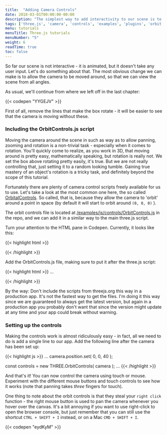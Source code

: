 ```yaml
---
title:  "Adding Camera Controls"
date: 2018-03-01T00:00:00-00:00
description: "The simplest way to add interactivity to our scene is to add a camera controller. In this tutorial we'll use a ready made plugin called OrbitControls to rotate our camera around the scene"
tags: ['three.js', 'camera', 'controls', 'examples', 'plugins', 'orbit controls']
menu: tutorials
menuTitle: Three.js tutorials
menuNumber: "5"
weight: 6
readTime: true
toc: false
---
```


So far our scene is not interactive - it is animated, but it doesn't take any user input. Let's do something about that. The most obvious change we can make is to allow the camera to be moved around, so that we can view the scene from all angles.

As usual, we'll continue from where we left off in the last chapter:

{{< codepen "YYGEJV" >}}

First of all, remove the lines that make the box rotate - it will be easier to see that the camera is moving without these.

### Including the OrbitControls.js script

Moving the camera around the scene in such as way as to allow panning, zooming and rotation is a non-trivial task - especially when it comes to rotation. You'll quickly come to realize, as you work in 3D, that moving around is pretty easy, mathematically speaking, but rotation is really not. We set the box above rotating pretty easily, it's true. But we are not really controlling that, just setting it to a random looking tumble. Gaining true mastery of an object's rotation is a tricky task, and definitely beyond the scope of this tutorial.

Fortunately there are plenty of camera control scripts freely available for us to use. Let's take a look at the most common one here, the so called [OrbitalControls](https://threejs.org/docs/#examples/controls/OrbitControls). So called, that is, because they allow the camera to 'orbit' around a point in space (by default it will start to orbit around `(0, 0, 0)` ).

The orbit controls file is located at [/examples/js/controls/OrbitControls.js](https://github.com/mrdoob/three.js/blob/dev/examples/js/controls/OrbitControls.js) in the repo, and we can add it in a similar way to the main three.js script.

Turn your attention to the HTML pane in Codepen. Currently, it looks like this:

{{< highlight html >}}
<!--

Include the main three.js script.

This means that the global variable THREE will be available for use to use
-->

<script src="https://threejs.org/build/three.js"></script>
{{< /highlight >}}

Add the OrbitControls.js file, making sure to put it after the three.js script:

{{< highlight html >}}
...
<script src="https://threejs.org/build/three.js"></script>

<!--

Include the OrbitControls script.

Note that this must be included AFTER the three.js script as it
needs to use the global THREE variable
-->

<script src="https://threejs.org/examples/js/controls/OrbitControls.js"></script>
{{< /highlight >}}

By the way: Don't include the scripts from threejs.org this way in a production app. It's not the fastest way to get the files. I'm doing it this way since we are guaranteed to always get the latest version, but again in a production app you probably don't want that since the version might update at any time and your app could break without warning.

### Setting up the controls

Making the controls work is almost ridiculously easy - in fact, all we need to do is add a single line to our app. Add the following line after the camera has been set up:

{{< highlight js >}}
...
  camera.position.set( 0, 0, 40 );

  const controls = new THREE.OrbitControls( camera );
...
{{< /highlight >}}

And that's it! You can now control the camera using touch or mouse. Experiment with the different mouse buttons and touch controls to see how it works (note that panning takes _three_ fingers for touch).

One thing to note about the orbit controls is that they steal your `right click` function - the right mouse button is used to pan the camera whenever you hover over the canvas. It's a bit annoying if you want to use right-click to open the browser console, but just remember that you can still use the shortcut `CTRL + SHIFT + I` instead, or on a Mac `CMD + SHIFT + I`.

{{< codepen "eydKyM" >}}